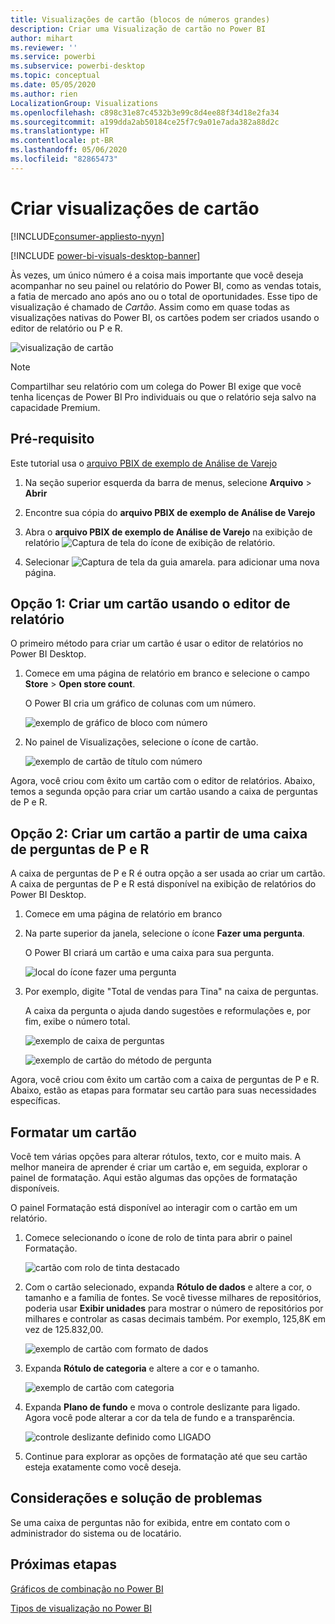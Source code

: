 ```yaml
---
title: Visualizações de cartão (blocos de números grandes)
description: Criar uma Visualização de cartão no Power BI
author: mihart
ms.reviewer: ''
ms.service: powerbi
ms.subservice: powerbi-desktop
ms.topic: conceptual
ms.date: 05/05/2020
ms.author: rien
LocalizationGroup: Visualizations
ms.openlocfilehash: c898c31e87c4532b3e99c8d4ee88f34d18e2fa34
ms.sourcegitcommit: a199dda2ab50184ce25f7c9a01e7ada382a88d2c
ms.translationtype: HT
ms.contentlocale: pt-BR
ms.lasthandoff: 05/06/2020
ms.locfileid: "82865473"
---
```

# <a name="create-card-visualizations"></a>Criar visualizações de cartão

[!INCLUDE[consumer-appliesto-nyyn](../includes/consumer-appliesto-nyyn.md)]

[!INCLUDE [power-bi-visuals-desktop-banner](../includes/power-bi-visuals-desktop-banner.md)]

Às vezes, um único número é a coisa mais importante que você deseja acompanhar no seu painel ou relatório do Power BI, como as vendas totais, a fatia de mercado ano após ano ou o total de oportunidades. Esse tipo de visualização é chamado de *Cartão*. Assim como em quase todas as visualizações nativas do Power BI, os cartões podem ser criados usando o editor de relatório ou P e R.

![visualização de cartão](media/power-bi-visualization-card/pbi-opptuntiescard.png)

> [!NOTE]
> Compartilhar seu relatório com um colega do Power BI exige que você tenha licenças de Power BI Pro individuais ou que o relatório seja salvo na capacidade Premium.

## <a name="prerequisite"></a>Pré-requisito

Este tutorial usa o [arquivo PBIX de exemplo de Análise de Varejo](https://download.microsoft.com/download/9/6/D/96DDC2FF-2568-491D-AAFA-AFDD6F763AE3/Retail%20Analysis%20Sample%20PBIX.pbix)

1. Na seção superior esquerda da barra de menus, selecione **Arquivo** \> **Abrir**
   
2. Encontre sua cópia do **arquivo PBIX de exemplo de Análise de Varejo**

1. Abra o **arquivo PBIX de exemplo de Análise de Varejo** na exibição de relatório ![Captura de tela do ícone de exibição de relatório](media/power-bi-visualization-kpi/power-bi-report-view.png).

1. Selecionar ![Captura de tela da guia amarela.](media/power-bi-visualization-kpi/power-bi-yellow-tab.png) para adicionar uma nova página.

## <a name="option-1-create-a-card-using-the-report-editor"></a>Opção 1: Criar um cartão usando o editor de relatório

O primeiro método para criar um cartão é usar o editor de relatórios no Power BI Desktop.

1. Comece em uma página de relatório em branco e selecione o campo **Store** \> **Open store count**.

    O Power BI cria um gráfico de colunas com um número.

   ![exemplo de gráfico de bloco com número](media/power-bi-visualization-card/pbi-overview-chart.png)

2. No painel de Visualizações, selecione o ícone de cartão.

   ![exemplo de cartão de título com número](media/power-bi-visualization-card/power-bi-card-visualization.png)

Agora, você criou com êxito um cartão com o editor de relatórios. Abaixo, temos a segunda opção para criar um cartão usando a caixa de perguntas de P e R.

## <a name="option-2-create-a-card-from-the-qa-question-box"></a>Opção 2: Criar um cartão a partir de uma caixa de perguntas de P e R
A caixa de perguntas de P e R é outra opção a ser usada ao criar um cartão. A caixa de perguntas de P e R está disponível na exibição de relatórios do Power BI Desktop.

1. Comece em uma página de relatório em branco

1. Na parte superior da janela, selecione o ícone **Fazer uma pergunta**. 

    O Power BI criará um cartão e uma caixa para sua pergunta. 

   ![local do ícone fazer uma pergunta](media/power-bi-visualization-card/power-bi-q-and-a-overview.png)

2. Por exemplo, digite "Total de vendas para Tina" na caixa de perguntas.

    A caixa da pergunta o ajuda dando sugestões e reformulações e, por fim, exibe o número total.  

   ![exemplo de caixa de perguntas](media/power-bi-visualization-card/power-bi-q-and-a-box.png)

   ![exemplo de cartão do método de pergunta](media/power-bi-visualization-card/power-bi-q-and-a-card.png)

Agora, você criou com êxito um cartão com a caixa de perguntas de P e R. Abaixo, estão as etapas para formatar seu cartão para suas necessidades específicas.

## <a name="format-a-card"></a>Formatar um cartão
Você tem várias opções para alterar rótulos, texto, cor e muito mais. A melhor maneira de aprender é criar um cartão e, em seguida, explorar o painel de formatação. Aqui estão algumas das opções de formatação disponíveis. 

O painel Formatação está disponível ao interagir com o cartão em um relatório. 

1. Comece selecionando o ícone de rolo de tinta para abrir o painel Formatação. 

    ![cartão com rolo de tinta destacado](media/power-bi-visualization-card/power-bi-format-card-2.png)

2. Com o cartão selecionado, expanda **Rótulo de dados** e altere a cor, o tamanho e a família de fontes. Se você tivesse milhares de repositórios, poderia usar **Exibir unidades** para mostrar o número de repositórios por milhares e controlar as casas decimais também. Por exemplo, 125,8K em vez de 125.832,00.

    ![exemplo de cartão com formato de dados](media/power-bi-visualization-card/power-bi-card-format-2.png)

3.  Expanda **Rótulo de categoria** e altere a cor e o tamanho.

    ![exemplo de cartão com categoria](media/power-bi-visualization-card/power-bi-card-format-category.png)

4. Expanda **Plano de fundo** e mova o controle deslizante para ligado.  Agora você pode alterar a cor da tela de fundo e a transparência.

    ![controle deslizante definido como LIGADO](media/power-bi-visualization-card/power-bi-format-color-2.png)

5. Continue para explorar as opções de formatação até que seu cartão esteja exatamente como você deseja. 

## <a name="considerations-and-troubleshooting"></a>Considerações e solução de problemas
Se uma caixa de perguntas não for exibida, entre em contato com o administrador do sistema ou de locatário.    

## <a name="next-steps"></a>Próximas etapas
[Gráficos de combinação no Power BI](power-bi-visualization-combo-chart.md)

[Tipos de visualização no Power BI](power-bi-visualization-types-for-reports-and-q-and-a.md)
